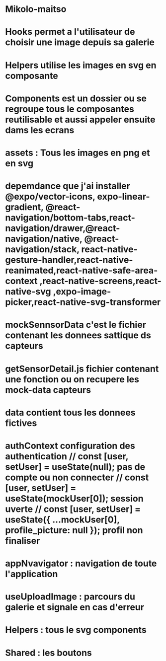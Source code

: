 # Mikolo-maitso
# Hooks permet a l'utilisateur de choisir une image depuis sa galerie
# Helpers utilise les images en svg en composante 
# Components est un dossier ou se regroupe tous le composantes reutilisable et aussi appeler ensuite dams les ecrans
# assets : Tous les images en png et en svg
# depemdance que j'ai installer @expo/vector-icons, expo-linear-gradient, @react-navigation/bottom-tabs,react-navigation/drawer,@react-navigation/native, @react-navigation/stack, react-native-gesture-handler,react-native-reanimated,react-native-safe-area-context ,react-native-screens,react-native-svg ,expo-image-picker,react-native-svg-transformer
# mockSennsorData c'est le fichier contenant les donnees sattique ds capteurs
# getSensorDetail.js fichier contenant une fonction ou on recupere les mock-data capteurs 
# data contient tous les donnees fictives
# authContext configuration des authentication  // const [user, setUser] = useState(null); pas de compte ou non connecter // const [user, setUser] = useState(mockUser[0]); session uverte // const [user, setUser] = useState({ ...mockUser[0], profile_picture: null }); profil non finaliser
# appNvavigator : navigation de toute l'application
# useUploadImage : parcours du galerie et signale en cas d'erreur
# Helpers : tous le svg components
# Shared : les boutons

